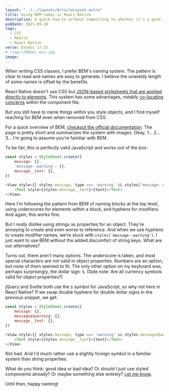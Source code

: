 ```yaml
---
layout: "../../layouts/ArticleLayout.astro"
title: Using BEM names in React Native
description: A quick how-to without committing to whether it's a good idea or not
pubDate: 2021-09-10
tags:
  - CSS
  - Mobile
  - React Native
verse: Exodus 17:15
# /img/<IMAGE>.min.jpg
image:
---
```


When writing CSS classes, I prefer BEM's naming system. The pattern is clear to read and names are easy to generate. I believe the unwieldy length of some names is offset by the benefits.

React Native doesn't use CSS but [JSON-based stylesheets that are applied directly to elements](https://reactnative.dev/docs/style). This system has some advantages, notably [co-locating concerns](https://kentcdodds.com/blog/colocation) within the component file.

But you still have to name things within you style objects, and I find myself reaching for BEM even when removed from CSS.

For a quick overview of BEM, [checkout the official documentation](http://getbem.com/introduction/). The page is pretty short and summarizes the system with images. Okay, 1... 2... 3... I'm going to assume you're familiar with BEM.

To be fair, this is perfectly valid JavaScript and works out of the box:

```js
const styles = StyleSheet.create({
    message: {},
    'message--warning': {},
    message__text: {},
})

<View style={[ styles.message, type === 'warning' && styles['message--warning'] ]}>
    <Text style={styles.message__text}>{text}</Text>
</View>
```

Here I'm following the pattern from BEM of naming blocks at the top level, using underscores for elements within a block, and hyphens for modifiers. And again, this works fine.

But I _really_ dislike using strings as properties for an object. They're annoying to create and even worse to reference. And when we use hyphens to create modifier names, we're stuck with `styles['message--warning']`. I just want to use BEM without the added discomfort of string keys. What are our alternatives?

Turns out, there aren't many options. The underscore is taken, and most special characters are not valid in object properties. Numbers are an option, but none of them seemed to fit. The only other option on my keyboard was, perhaps surprisingly, the dollar sign: `$`. (Side note: Are all currency symbols valid for object properties?)

jQuery and Svelte both use the `$` symbol for JavaScript, so why not here in React Native? If we swap double hyphens for double dollar signs in the previous snippet, we get:

```js
const styles = StyleSheet.create({
    message: {},
    message$$warning: {},
    message__text: {},
})

<View style={[ styles.message, type === 'warning' && styles.message$$warning ]}>
    <Text style={styles.message__text}>{text}</Text>
</View>
```

Not bad. And I'd much rather use a slightly foreign symbol in a familiar system than string properties.

What do you think: good idea or bad idea? Or should I just use styled components already? Or maybe something else entirely? [Let me know](#comment-link).

Until then, happy naming!
